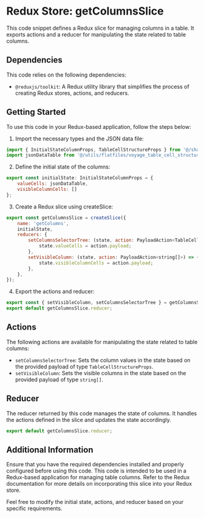 # Redux Store: getColumnsSlice

This code snippet defines a Redux slice for managing columns in a table. 
It exports actions and a reducer for manipulating the state related to table columns.


## Dependencies
This code relies on the following dependencies:

- `@reduxjs/toolkit`: A Redux utility library that simplifies the process of creating Redux stores, actions, and reducers.

## Getting Started
To use this code in your Redux-based application, follow the steps below:

1) Import the necessary types and the JSON data file:
```jsx
import { InitialStateColumnProps, TableCellStructureProps } from '@/share/InterfaceTypesTable';
import jsonDataTable from '@/utils/flatfiles/voyage_table_cell_structure__updated21June.json';

```
2) Define the initial state of the columns:
```jsx
export const initialState: InitialStateColumnProps = {
    valueCells: jsonDataTable,
    visibleColumnCells: []
};

```
3) Create a Redux slice using createSlice:

```jsx
export const getColumnsSlice = createSlice({
    name: 'getColumns',
    initialState,
    reducers: {
        setColumnsSelectorTree: (state, action: PayloadAction<TableCellStructureProps>) => {
            state.valueCells = action.payload;
        },
        setVisibleColumn: (state, action: PayloadAction<string[]>) => {
            state.visibleColumnCells = action.payload;
        },
    },
});

```

4) Export the actions and reducer:
```jsx
export const { setVisibleColumn, setColumnsSelectorTree } = getColumnsSlice.actions;
export default getColumnsSlice.reducer;

```

## Actions
The following actions are available for manipulating the state related to table columns:

- `setColumnsSelectorTree`: Sets the column values in the state based on the provided payload of type `TableCellStructureProps`.
- `setVisibleColumn`: Sets the visible columns in the state based on the provided payload of type `string[]`.


## Reducer
The reducer returned by this code manages the state of columns. It handles the actions defined in the slice and updates the state accordingly.
```jsx
export default getColumnsSlice.reducer;

```

## Additional Information
Ensure that you have the required dependencies installed and properly configured before using this code. This code is intended to be used in a Redux-based application for managing table columns. Refer to the Redux documentation for more details on incorporating this slice into your Redux store.

Feel free to modify the initial state, actions, and reducer based on your specific requirements.